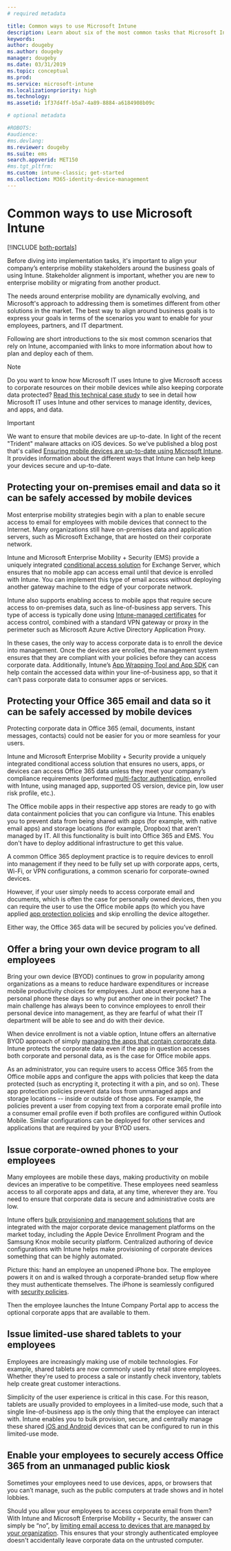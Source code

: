 ```yaml
---
# required metadata

title: Common ways to use Microsoft Intune
description: Learn about six of the most common tasks that Microsoft Intune can help you manage.
keywords:
author: dougeby
ms.author: dougeby
manager: dougeby
ms.date: 03/31/2019
ms.topic: conceptual
ms.prod:
ms.service: microsoft-intune
ms.localizationpriority: high
ms.technology:
ms.assetid: 1f37d4ff-b5a7-4a89-8884-a6184908b09c

# optional metadata

#ROBOTS:
#audience:
#ms.devlang:
ms.reviewer: dougeby
ms.suite: ems
search.appverid: MET150
#ms.tgt_pltfrm:
ms.custom: intune-classic; get-started
ms.collection: M365-identity-device-management
---
```


# Common ways to use Microsoft Intune

[!INCLUDE [both-portals](./includes/note-for-both-portals.md)]

Before diving into implementation tasks, it's important to align your company’s enterprise mobility stakeholders around the business goals of using Intune. Stakeholder alignment is important, whether you are new to enterprise mobility or migrating from another product.  

The needs around enterprise mobility are dynamically evolving, and Microsoft's approach to addressing them is sometimes different from other solutions in the market. The best way to align around business goals is to express your goals in terms of the scenarios you want to enable for your employees, partners, and IT department.  

Following are short introductions to the six most common scenarios that rely on Intune, accompanied with links to more information about how to plan and deploy each of them.

>[!NOTE]
>Do you want to know how Microsoft IT uses Intune to give Microsoft access to corporate resources on their mobile devices while also keeping corporate data protected? [Read this technical case study](https://www.microsoft.com/itshowcase/Article/Content/588) to see in detail how Microsoft IT uses Intune and other services to manage identity, devices, and apps, and data.  

>[!IMPORTANT]
>We want to ensure that mobile devices are up-to-date.
>In light of the recent "Trident" malware attacks on iOS devices. So we've published a blog post that's called [Ensuring mobile devices are up-to-date using Microsoft Intune](https://blogs.technet.microsoft.com/enterprisemobility/2016/08/26/ensuring-mobile-devices-are-up-to-date-using-microsoft-intune/). It provides information about the different ways that Intune can help keep your devices secure and up-to-date.

## Protecting your on-premises email and data so it can be safely accessed by mobile devices
Most enterprise mobility strategies begin with a plan to enable secure access to email for employees with mobile devices that connect to the Internet. Many organizations still have on-premises data and application servers, such as Microsoft Exchange, that are hosted on their corporate network.


Intune and Microsoft Enterprise Mobility + Security (EMS) provide a uniquely integrated [conditional access solution](conditional-access.md) for Exchange Server, which ensures that no mobile app can access email until that device is enrolled with Intune. You can implement this type of email access without deploying another gateway machine to the edge of your corporate network.

Intune also supports enabling access to mobile apps that require secure access to on-premises data, such as line-of-business app servers. This type of access is typically done using [Intune-managed certificates](certificates-configure.md) for access control, combined with a standard VPN gateway or proxy in the perimeter such as Microsoft Azure Active Directory Application Proxy. 

In these cases, the only way to access corporate data is to enroll the device into management. Once the devices are enrolled, the management system ensures that they are compliant with your policies before they can access corporate data. Additionally, Intune’s [App Wrapping Tool and App SDK](apps-prepare-mobile-application-management.md) can help contain the accessed data within your line-of-business app, so that it can’t pass corporate data to consumer apps or services.

<!-- Learn more about how to plan and deploy Intune to help secure on-premises email and data. -->


## Protecting your Office 365 email and data so it can be safely accessed by mobile devices
Protecting corporate data in Office 365 (email, documents, instant messages, contacts) could not be easier for you or more seamless for your users.

Intune and Microsoft Enterprise Mobility + Security provide a uniquely integrated conditional access solution that ensures no users, apps, or devices can access Office 365 data unless they meet your company’s compliance requirements (performed [multi-factor authentication](multi-factor-authentication.md), enrolled with Intune, using managed app, supported OS version, device pin, low user risk profile, etc.).


The Office mobile apps in their respective app stores are ready to go with data containment policies that you can configure via Intune. This enables you to prevent data from being shared with apps (for example, with native email apps) and storage locations (for example, Dropbox) that aren’t managed by IT. All this functionality is built into Office 365 and EMS. You don't have to deploy additional infrastructure to get this value.

A common Office 365 deployment practice is to require devices to enroll into management if they need to be fully set up with corporate apps, certs, Wi-Fi, or VPN configurations, a common scenario for corporate-owned devices.  


However, if your user simply needs to access corporate email and documents, which is often the case for personally owned devices, then you can require the user to use the Office mobile apps (to which you have applied [app protection policies](app-protection-policies.md) and skip enrolling the device altogether.  



Either way, the Office 365 data will be secured by policies you’ve defined.

<!-- Learn more about how to plan and deploy Intune to help secure Office 365 email and data. -->


## Offer a bring your own device program to all employees
Bring your own device (BYOD) continues to grow in popularity among organizations as a means to reduce hardware expenditures or increase mobile productivity choices for employees. Just about everyone has a personal phone these days so why put another one in their pocket? The main challenge has always been to convince employees to enroll their personal device into management, as they are fearful of what their IT department will be able to see and do with their device.  

When device enrollment is not a viable option, Intune offers an alternative BYOD approach of simply [managing the apps that contain corporate data](app-protection-policies.md). Intune protects the corporate data even if the app in question accesses both corporate and personal data, as is the case for Office mobile apps.  

As an administrator, you can require users to access Office 365 from the Office mobile apps and configure the apps with policies that keep the data protected (such as encrypting it, protecting it with a pin, and so on). These app protection policies prevent data loss from unmanaged apps and storage locations -- inside or outside of those apps. For example, the policies prevent a user from copying text from a corporate email profile into a consumer email profile even if both profiles are configured within Outlook Mobile. Similar configurations can be deployed for other services and applications that are required by your BYOD users.

<!-- Learn more about how to plan and deploy Intune to support BYOD.-->

## Issue corporate-owned phones to your employees
Many employees are mobile these days, making productivity on mobile devices an imperative to be competitive. These employees need seamless access to all corporate apps and data, at any time, wherever they are. You need to ensure that corporate data is secure and administrative costs are low.  

Intune offers [bulk provisioning and management solutions](device-enrollment.md) that are integrated with the major corporate device management platforms on the market today, including the Apple Device Enrollment Program and the Samsung Knox mobile security platform. Centralized authoring of device configurations with Intune helps make provisioning of corporate devices something that can be highly automated.  

Picture this: hand an employee an unopened iPhone box. The employee powers it on and is walked through a corporate-branded setup flow where they must authenticate themselves. The iPhone is seamlessly configured with [security policies](device-profiles.md).

Then the employee launches the Intune Company Portal app to access the optional corporate apps that are available to them.

<!-- Learn more about how to plan and deploy Intune to support corporate owned devices. -->

## Issue limited-use shared tablets to your employees
Employees are increasingly making use of mobile technologies. For example, shared tablets are now commonly used by retail store employees.  Whether they're used to process a sale or instantly check inventory, tablets help create great customer interactions.

Simplicity of the user experience is critical in this case. For this reason, tablets are usually provided to employees in a limited-use mode, such that a single line-of-business app is the only thing that the employee can interact with. Intune enables you to bulk provision, secure, and centrally manage these shared [iOS and Android](device-profiles.md) devices that can be configured to run in this limited-use mode.

<!-- Learn more about how to plan and deploy Intune to support shared tablets. -->

## Enable your employees to securely access Office 365 from an unmanaged public kiosk
Sometimes your employees need to use devices, apps, or browsers that you can’t manage, such as the public computers at trade shows and in hotel lobbies.

Should you allow your employees to access corporate email from them? With Intune and Microsoft Enterprise Mobility + Security, the answer can simply be “no”, by [limiting email access to devices that are managed by your organization](conditional-access.md). This ensures that your strongly authenticated employee doesn't accidentally leave corporate data on the untrusted computer.
